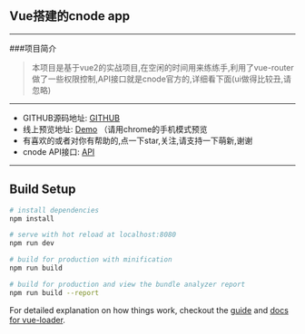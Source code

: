 ## Vue搭建的cnode app
-----
###项目简介
>本项目是基于vue2的实战项目,在空闲的时间用来练练手,利用了vue-router做了一些权限控制,API接口就是cnode官方的,详细看下面(ui做得比较丑,请忽略)

****

- GITHUB源码地址:  [GITHUB](https://github.com/oxgos/cnode)
- 线上预览地址: [Demo](https://oxgos.github.io/cnode/dist/#/) （请用chrome的手机模式预览
- 有喜欢的或者对你有帮助的,点一下star,关注,请支持一下萌新,谢谢
- cnode API接口: [API](https://cnodejs.org/api)

****

## Build Setup

``` bash
# install dependencies
npm install

# serve with hot reload at localhost:8080
npm run dev

# build for production with minification
npm run build

# build for production and view the bundle analyzer report
npm run build --report
```

For detailed explanation on how things work, checkout the [guide](http://vuejs-templates.github.io/webpack/) and [docs for vue-loader](http://vuejs.github.io/vue-loader).